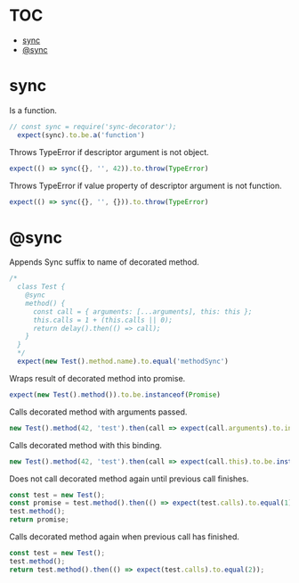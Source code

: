 # TOC
   - [sync](#sync)
   - [@sync](#sync)
<a name=""></a>
 
<a name="sync"></a>
# sync
Is a function.

```js
// const sync = require('sync-decorator');
  expect(sync).to.be.a('function')
```

Throws TypeError if descriptor argument is not object.

```js
expect(() => sync({}, '', 42)).to.throw(TypeError)
```

Throws TypeError if value property of descriptor argument is not function.

```js
expect(() => sync({}, '', {})).to.throw(TypeError)
```

<a name="sync"></a>
# @sync
Appends Sync suffix to name of decorated method.

```js
/*
  class Test {
    @sync
    method() {
      const call = { arguments: [...arguments], this: this };
      this.calls = 1 + (this.calls || 0);
      return delay().then(() => call);
    }
  }
  */
  expect(new Test().method.name).to.equal('methodSync')
```

Wraps result of decorated method into promise.

```js
expect(new Test().method()).to.be.instanceof(Promise)
```

Calls decorated method with arguments passed.

```js
new Test().method(42, 'test').then(call => expect(call.arguments).to.include.members([42, 'test']))
```

Calls decorated method with this binding.

```js
new Test().method(42, 'test').then(call => expect(call.this).to.be.instanceof(Test))
```

Does not call decorated method again until previous call finishes.

```js
const test = new Test();
const promise = test.method().then(() => expect(test.calls).to.equal(1));
test.method();
return promise;
```

Calls decorated method again when previous call has finished.

```js
const test = new Test();
test.method();
return test.method().then(() => expect(test.calls).to.equal(2));
```

